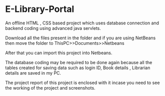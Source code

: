 # E-Library-Portal
An offline HTML , CSS based project which uses database connection 
and backend coding using advanced java servlets.

Download all the files present in the folder and if you are 
using NetBeans then move the folder to ThisPC>>Documents>>Netbeans

After that you can import this project into Netbeans.

The database coding may be required to be done again because 
all the tables created for saving data such as login ID, Book 
details , Librarian details are saved in my PC.

The project report of this project is enclosed with it incase you need 
to see the working of the project and screenshots.
